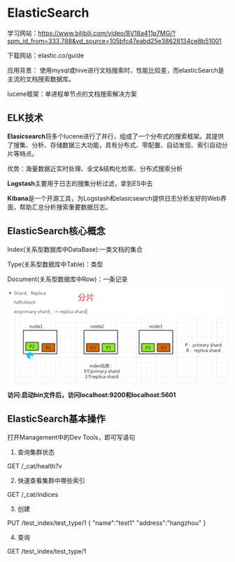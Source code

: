 # ElasticSearch

学习网站：https://www.bilibili.com/video/BV18a411p7MG/?spm_id_from=333.788&vd_source=105bfc47eabd25e38628134ce8b51001 

下载网站：elastic.co/guide

应用背景： 使用mysql或hive进行文档搜索时，性能比较差，而elasticSearch是主流的文档搜索数据库。

lucene框架：单进程单节点的文档搜索解决方案

## ELK技术

**Elasicsearch**将多个lucene进行了并行，组成了一个分布式的搜索框架。其提供了搜集、分析、存储数据三大功能，具有分布式、零配置、自动发现、索引自动分片等特点。

优势：海量数据近实时处理、全文&结构化检索、分布式搜索分析

**Logstash**主要用于日志的搜集分析过滤，拿到ES中去

**Kibana**是一个开源工具，为Logstash和elasicsearch提供日志分析友好的Web界面，帮助汇总分析搜索重要数据日志。

## ElasticSearch核心概念

Index(关系型数据库中DataBase):一类文档的集合

Type(关系型数据库中Table)：类型

Document(关系型数据库中Row)：一条记录

![Alt text](../pictures/ELK1.png)

**访问:启动bin文件后，访问localhost:9200和localhost:5601**

## ElasticSearch基本操作

打开Management中的Dev Tools，即可写语句

1. 查询集群状态

GET /_cat/health?v

2. 快速查看集群中哪些索引

GET /_cat/indices

3. 创建

PUT /test_index/test_type/1
{
    "name":"test1"
    "address":"hangzhou"
}

4. 查询

GET /test_index/test_type/1

